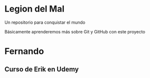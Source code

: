 # Legion del Mal
Un repositorio para conquistar el mundo

Básicamente aprenderemos más sobre Git y GitHub con este proyecto


# Fernando


## Curso de Erik en Udemy
